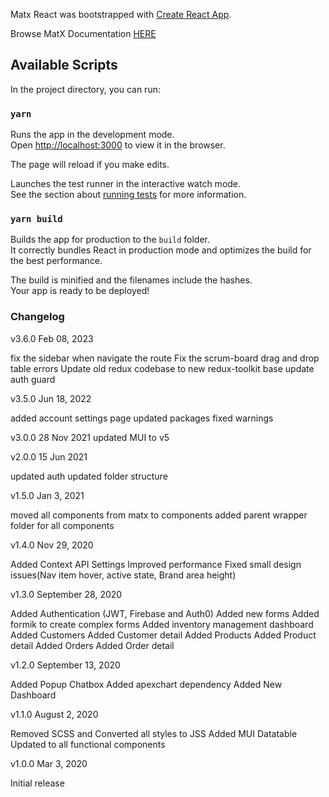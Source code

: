 Matx React was bootstrapped with [Create React App](https://github.com/facebook/create-react-app).

Browse MatX Documentation [HERE](http://demos.ui-lib.com/matx-react-doc/)

## Available Scripts

In the project directory, you can run:

### `yarn`

Runs the app in the development mode.<br>
Open [http://localhost:3000](http://localhost:3000) to view it in the browser.

The page will reload if you make edits.<br>

Launches the test runner in the interactive watch mode.<br>
See the section about [running tests](https://facebook.github.io/create-react-app/docs/running-tests) for more information.

### `yarn build`

Builds the app for production to the `build` folder.<br>
It correctly bundles React in production mode and optimizes the build for the best performance.

The build is minified and the filenames include the hashes.<br>
Your app is ready to be deployed!

### Changelog

v3.6.0
Feb 08, 2023

fix the sidebar when navigate the route
Fix the scrum-board drag and drop table errors
Update old redux codebase to new redux-toolkit base
update auth guard

v3.5.0
Jun 18, 2022

added account settings page
updated packages
fixed warnings

v3.0.0
28 Nov 2021
updated MUI to v5

v2.0.0
15 Jun 2021

updated auth
updated folder structure

v1.5.0
Jan 3, 2021

moved all components from matx to components
added parent wrapper folder for all components

v1.4.0
Nov 29, 2020

Added Context API Settings
Improved performance
Fixed small design issues(Nav item hover, active state, Brand area height)

v1.3.0
September 28, 2020

Added Authentication (JWT, Firebase and Auth0)
Added new forms
Added formik to create complex forms
Added inventory management dashboard
Added Customers
Added Customer detail
Added Products
Added Product detail
Added Orders
Added Order detail

v1.2.0
September 13, 2020

Added Popup Chatbox
Added apexchart dependency
Added New Dashboard

v1.1.0
August 2, 2020

Removed SCSS and Converted all styles to JSS
Added MUI Datatable
Updated to all functional components

v1.0.0
Mar 3, 2020

Initial release
